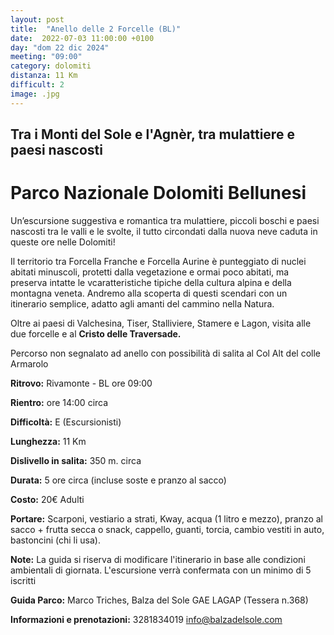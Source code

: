 ```yaml
---
layout: post
title:  "Anello delle 2 Forcelle (BL)"
date:  2022-07-03 11:00:00 +0100
day: "dom 22 dic 2024"
meeting: "09:00"
category: dolomiti 
distanza: 11 Km
difficult: 2
image: .jpg
---
```


## Tra i Monti del Sole e l'Agnèr, tra mulattiere e paesi nascosti

# Parco Nazionale Dolomiti Bellunesi

Un’escursione suggestiva e romantica tra mulattiere, piccoli boschi e paesi nascosti tra le valli e le svolte, il tutto circondati dalla nuova neve caduta in queste ore nelle Dolomiti!

Il territorio tra Forcella Franche e Forcella Aurine è punteggiato di nuclei abitati minuscoli, protetti dalla vegetazione e ormai poco abitati, ma preserva intatte le vcaratteristiche tipiche della cultura alpina e della montagna veneta. Andremo alla scoperta di questi scendari con un itinerario semplice, adatto agli amanti del cammino nella Natura.

Oltre ai paesi di Valchesina, Tiser, Stalliviere, Stamere e Lagon, visita alle due forcelle e al **Cristo delle Traversade.**

Percorso non segnalato ad anello con possibilità di salita al Col Alt del colle Armarolo

**Ritrovo:** Rivamonte - BL ore 09:00

**Rientro:** ore 14:00 circa 

**Difficoltà:** E (Escursionisti)

**Lunghezza:** 11 Km

**Dislivello in salita:**  350 m. circa

**Durata:** 5 ore circa (incluse soste e pranzo al sacco)

**Costo:** 20€ Adulti

**Portare:** Scarponi, vestiario a strati, Kway, acqua (1 litro e mezzo), pranzo al sacco + frutta secca o snack, cappello, guanti, torcia, cambio vestiti in auto, bastoncini (chi li usa). 

**Note:** La guida si riserva di modificare l'itinerario in base alle condizioni ambientali di giornata. L'escursione verrà confermata con un minimo di 5 iscritti

**Guida Parco:** Marco Triches, Balza del Sole GAE LAGAP (Tessera n.368)

**Informazioni e prenotazioni:** 3281834019 info@balzadelsole.com 
